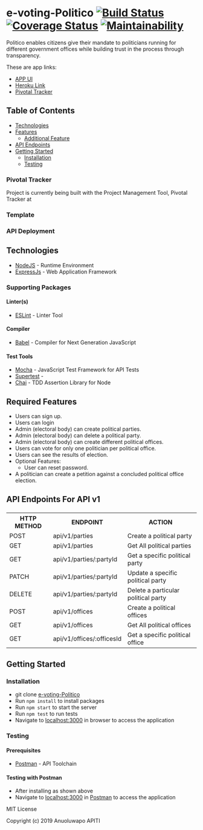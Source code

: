 # e-voting-Politico    [![Build Status](https://travis-ci.org/Anuoluwa/e-voting-Politico.svg?branch=develop)](https://travis-ci.org/Anuoluwa/e-voting-Politico)  [![Coverage Status](https://coveralls.io/repos/github/Anuoluwa/e-voting-Politico/badge.svg?branch=develop)](https://coveralls.io/github/Anuoluwa/e-voting-Politico?branch=develop) [![Maintainability](https://api.codeclimate.com/v1/badges/b099512884c97c40dc3f/maintainability)](https://codeclimate.com/github/Anuoluwa/e-voting-Politico/maintainability)

Politico enables citizens give their mandate to politicians running for different government offices
while building trust in the process through transparency.

These are app links:

* [APP UI](https://anuoluwa.github.io/e-voting-Politico/UI/html/index.html)
* [Heroku Link]()
* [Pivotal Tracker](https://www.pivotaltracker.com/n/projects/2239270)


## Table of Contents

 * [Technologies](#technologies)
 * [Features](#features)
    * [Additional Feature](#additional-feature)
 * [API Endpoints](#api-endpoints)
 * [Getting Started](#getting-started)
    * [Installation](#installation)
    * [Testing](#testing)
    

### Pivotal Tracker
Project is currently being built with the Project Management Tool, Pivotal Tracker at [](https://www.pivotaltracker.com/n/projects/2239270)

### Template


### API Deployment


## Technologies

* [NodeJS](https://nodejs.org/) - Runtime Environment
* [ExpressJs](https://expressjs.com/) - Web Application Framework

### Supporting Packages

#### Linter(s)

* [ESLint](https://eslint.org/) - Linter Tool

#### Compiler

* [Babel](https://eslint.org/) - Compiler for Next Generation JavaScript

#### Test Tools

* [Mocha](https://mochajs.org/) - JavaScript Test Framework for API Tests
* [Supertest]() - 
* [Chai](http://chaijs.com/) - TDD Assertion Library for Node


## Required Features
* Users can sign up.
* Users can login
* Admin (electoral body) can create political parties.
* Admin (electoral body) can delete a political party.
* Admin (electoral body) can create different political offices.
* Users can vote for only one politician per political office.
* Users can see the results of election.
* Optional Features:
    * User can reset password.
* A politician can create a petition against a concluded political office election.


## API Endpoints For API v1

###

<table>

<tr><th>HTTP METHOD</th><th>ENDPOINT</th><th>ACTION</th></tr>

<tr><td>POST</td> <td>api/v1/parties</td> <td>Create a political party</td></tr>

<tr><td>GET</td> <td>api/v1/parties</td> <td>Get All political parties</td></tr>

<tr><td>GET</td> <td>api/v1/parties/:partyId</td> <td>Get a specific political party</td></tr>

<tr><td>PATCH</td> <td>api/v1/parties/:partyId</td> <td>Update a specific political party</td></tr>

<tr><td>DELETE</td> <td>api/v1/parties/:partyId</td> <td>Delete a particular political party</td></tr>

<tr><td>POST</td> <td>api/v1/offices</td> <td>Create a political offices</td></tr>

<tr><td>GET</td> <td>api/v1/offices</td> <td>Get All political offices</td></tr>

<tr><td>GET</td> <td>api/v1/offices/:officesId</td> <td>Get a specific political office</td></tr>


</table>


## Getting Started

### Installation

* git clone
  [e-voting-Politico](https://github.com/Anuoluwa/e-voting-Politico)
* Run `npm install` to install packages
* Run `npm start` to start the server
* Run `npm test` to run tests
* Navigate to [localhost:3000](http://localhost:3000/) in browser to access the
  application

### Testing

#### Prerequisites

* [Postman](https://getpostman.com/) - API Toolchain

#### Testing with Postman

* After installing as shown above
* Navigate to [localhost:3000](http://localhost:3000/) in
  [Postman](https://getpostman.com/) to access the application

MIT License

Copyright (c) 2019 Anuoluwapo APITI
